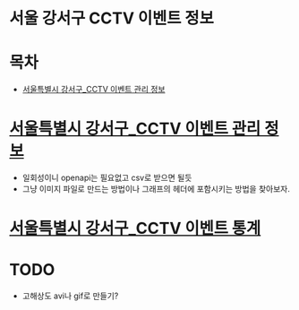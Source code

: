서울 강서구 CCTV 이벤트 정보 
=======================================

# 목차
- [서울특별시 강서구_CCTV 이벤트 관리 정보](#cctv_event_meta)


# [서울특별시 강서구_CCTV 이벤트 관리 정보](https://www.data.go.kr/data/15072578/fileData.do) <a name="cctv_event_meta"></a>
- 일회성이니 openapi는 필요없고 csv로 받으면 될듯
- 그냥 이미지 파일로 만드는 방법이나 그래프의 헤더에 포함시키는 방법을 찾아보자.

# [서울특별시 강서구_CCTV 이벤트 통계](https://www.data.go.kr/data/15072576/fileData.do)


# TODO
- 고해상도 avi나 gif로 만들기?
